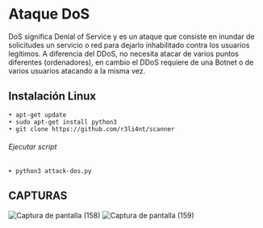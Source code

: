 # Ataque DoS
DoS significa Denial of Service y es un ataque que consiste en inundar de solicitudes un servicio o red para dejarlo inhabilitado contra los usuarios legítimos.
A diferencia del DDoS, no necesita atacar de varios puntos diferentes (ordenadores), en cambio el DDoS requiere de una Botnet o de varios usuarios atacando a la misma vez.

## Instalación Linux
```
• apt-get update
• sudo apt-get install python3
• git clone https://github.com/r3li4nt/scanner
```
###### Ejecutar script
```
➤ python3 attack-dos.py
```

## CAPTURAS
![Captura de pantalla (158)](https://user-images.githubusercontent.com/75953873/102716586-93262400-42bb-11eb-8f5b-debc1be3b675.png)
![Captura de pantalla (159)](https://user-images.githubusercontent.com/75953873/102716588-94575100-42bb-11eb-8a8a-361216f91b83.png)
